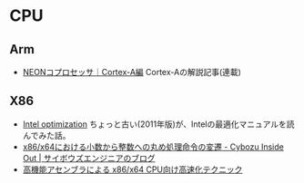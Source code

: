 # CPU

## Arm

* [NEONコプロセッサ｜Cortex-A編](https://www.aps-web.jp/academy/ca/14/) Cortex-Aの解説記事(連載)

## X86

* [Intel optimization](http://herumi.in.coocan.jp/prog/intel-opt.html)  ちょっと古い(2011年版)が、Intelの最適化マニュアルを読んでみた話。
* [x86/x64における小数から整数への丸め処理命令の変遷 - Cybozu Inside Out | サイボウズエンジニアのブログ](https://blog.cybozu.io/entry/2017/08/15/080000)
* [高機能アセンブラによる x86/x64 CPU向け高速化テクニック](https://ipsj.ixsq.nii.ac.jp/ej/?action=repository_action_common_download&item_id=95402&item_no=1&attribute_id=1&file_no=1)
